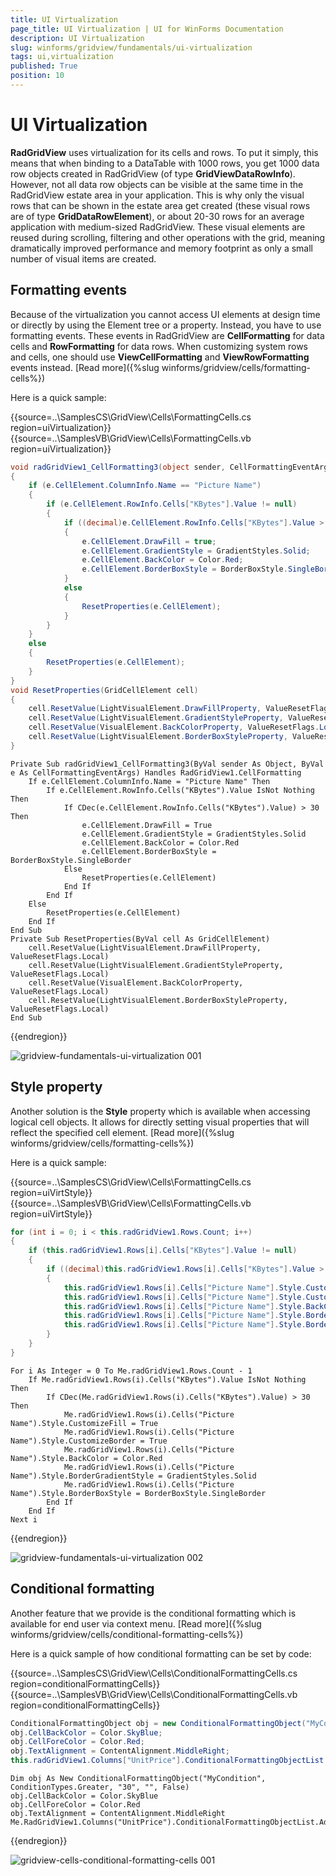 ```yaml
---
title: UI Virtualization
page_title: UI Virtualization | UI for WinForms Documentation
description: UI Virtualization
slug: winforms/gridview/fundamentals/ui-virtualization
tags: ui,virtualization
published: True
position: 10
---
```


# UI Virtualization



__RadGridView__ uses virtualization for its cells and rows. To put it simply, this means that when binding to a DataTable with 1000 rows, you get 1000 data row objects created in RadGridView (of type __GridViewDataRowInfo__). However, not all data row objects can be visible at the same time in the RadGridView estate area in your application. This is why only the visual rows that can be shown in the estate area get created (these visual rows are of type __GridDataRowElement__), or about 20-30 rows for an average application with medium-sized RadGridView. These visual elements are reused during scrolling, filtering and other operations with the grid, meaning dramatically improved performance and memory footprint as only a small number of visual items are created.        
        

## Formatting events

Because of the virtualization you cannot access UI elements at design time or directly by using the Element tree or a property. Instead, you have to use formatting events. These events in RadGridView are __CellFormatting__ for data cells and __RowFormatting__ for data rows. When customizing system rows and cells, one should use __ViewCellFormatting__ and __ViewRowFormatting__ events instead. [Read more]({%slug winforms/gridview/cells/formatting-cells%})

Here is a quick sample:

{{source=..\SamplesCS\GridView\Cells\FormattingCells.cs region=uiVirtualization}} 
{{source=..\SamplesVB\GridView\Cells\FormattingCells.vb region=uiVirtualization}} 

````C#
void radGridView1_CellFormatting3(object sender, CellFormattingEventArgs e)
{
    if (e.CellElement.ColumnInfo.Name == "Picture Name")
    {
        if (e.CellElement.RowInfo.Cells["KBytes"].Value != null)
        {
            if ((decimal)e.CellElement.RowInfo.Cells["KBytes"].Value > 30)
            {
                e.CellElement.DrawFill = true;
                e.CellElement.GradientStyle = GradientStyles.Solid;
                e.CellElement.BackColor = Color.Red;
                e.CellElement.BorderBoxStyle = BorderBoxStyle.SingleBorder;
            }
            else
            {
                ResetProperties(e.CellElement);
            }
        }
    }
    else
    {
        ResetProperties(e.CellElement);
    }
}
void ResetProperties(GridCellElement cell)
{
    cell.ResetValue(LightVisualElement.DrawFillProperty, ValueResetFlags.Local);
    cell.ResetValue(LightVisualElement.GradientStyleProperty, ValueResetFlags.Local);
    cell.ResetValue(VisualElement.BackColorProperty, ValueResetFlags.Local);
    cell.ResetValue(LightVisualElement.BorderBoxStyleProperty, ValueResetFlags.Local);
}

````
````VB.NET
Private Sub radGridView1_CellFormatting3(ByVal sender As Object, ByVal e As CellFormattingEventArgs) Handles RadGridView1.CellFormatting
    If e.CellElement.ColumnInfo.Name = "Picture Name" Then
        If e.CellElement.RowInfo.Cells("KBytes").Value IsNot Nothing Then
            If CDec(e.CellElement.RowInfo.Cells("KBytes").Value) > 30 Then
                e.CellElement.DrawFill = True
                e.CellElement.GradientStyle = GradientStyles.Solid
                e.CellElement.BackColor = Color.Red
                e.CellElement.BorderBoxStyle = BorderBoxStyle.SingleBorder
            Else
                ResetProperties(e.CellElement)
            End If
        End If
    Else
        ResetProperties(e.CellElement)
    End If
End Sub
Private Sub ResetProperties(ByVal cell As GridCellElement)
    cell.ResetValue(LightVisualElement.DrawFillProperty, ValueResetFlags.Local)
    cell.ResetValue(LightVisualElement.GradientStyleProperty, ValueResetFlags.Local)
    cell.ResetValue(VisualElement.BackColorProperty, ValueResetFlags.Local)
    cell.ResetValue(LightVisualElement.BorderBoxStyleProperty, ValueResetFlags.Local)
End Sub

````

{{endregion}} 


![gridview-fundamentals-ui-virtualization 001](images/gridview-fundamentals-ui-virtualization001.png)

## Style property

Another solution is the __Style__ property which is available when accessing logical cell objects. It allows for directly setting visual properties that will reflect the specified cell element. [Read more]({%slug winforms/gridview/cells/formatting-cells%})

Here is a quick sample:

{{source=..\SamplesCS\GridView\Cells\FormattingCells.cs region=uiVirtStyle}} 
{{source=..\SamplesVB\GridView\Cells\FormattingCells.vb region=uiVirtStyle}} 

````C#
for (int i = 0; i < this.radGridView1.Rows.Count; i++)
{
    if (this.radGridView1.Rows[i].Cells["KBytes"].Value != null)
    {
        if ((decimal)this.radGridView1.Rows[i].Cells["KBytes"].Value > 30)
        {
            this.radGridView1.Rows[i].Cells["Picture Name"].Style.CustomizeFill = true;
            this.radGridView1.Rows[i].Cells["Picture Name"].Style.CustomizeBorder = true;
            this.radGridView1.Rows[i].Cells["Picture Name"].Style.BackColor = Color.Red;
            this.radGridView1.Rows[i].Cells["Picture Name"].Style.BorderGradientStyle = GradientStyles.Solid;
            this.radGridView1.Rows[i].Cells["Picture Name"].Style.BorderBoxStyle = BorderBoxStyle.SingleBorder;
        }
    }
}

````
````VB.NET
For i As Integer = 0 To Me.radGridView1.Rows.Count - 1
    If Me.radGridView1.Rows(i).Cells("KBytes").Value IsNot Nothing Then
        If CDec(Me.radGridView1.Rows(i).Cells("KBytes").Value) > 30 Then
            Me.radGridView1.Rows(i).Cells("Picture Name").Style.CustomizeFill = True
            Me.radGridView1.Rows(i).Cells("Picture Name").Style.CustomizeBorder = True
            Me.radGridView1.Rows(i).Cells("Picture Name").Style.BackColor = Color.Red
            Me.radGridView1.Rows(i).Cells("Picture Name").Style.BorderGradientStyle = GradientStyles.Solid
            Me.radGridView1.Rows(i).Cells("Picture Name").Style.BorderBoxStyle = BorderBoxStyle.SingleBorder
        End If
    End If
Next i

````

{{endregion}} 


![gridview-fundamentals-ui-virtualization 002](images/gridview-fundamentals-ui-virtualization002.png)

## Conditional formatting

Another feature that we provide is the conditional formatting which is available for end user via context menu. [Read more]({%slug winforms/gridview/cells/conditional-formatting-cells%})

Here is a quick sample of how conditional formatting can be set by code:

{{source=..\SamplesCS\GridView\Cells\ConditionalFormattingCells.cs region=conditionalFormattingCells}} 
{{source=..\SamplesVB\GridView\Cells\ConditionalFormattingCells.vb region=conditionalFormattingCells}} 

````C#
ConditionalFormattingObject obj = new ConditionalFormattingObject("MyCondition", ConditionTypes.Greater, "30", "", false);
obj.CellBackColor = Color.SkyBlue;
obj.CellForeColor = Color.Red;
obj.TextAlignment = ContentAlignment.MiddleRight;
this.radGridView1.Columns["UnitPrice"].ConditionalFormattingObjectList.Add(obj);

````
````VB.NET
Dim obj As New ConditionalFormattingObject("MyCondition", ConditionTypes.Greater, "30", "", False)
obj.CellBackColor = Color.SkyBlue
obj.CellForeColor = Color.Red
obj.TextAlignment = ContentAlignment.MiddleRight
Me.RadGridView1.Columns("UnitPrice").ConditionalFormattingObjectList.Add(obj)

````

{{endregion}} 


![gridview-cells-conditional-formatting-cells 001](images/gridview-cells-conditional-formatting-cells001.png)
